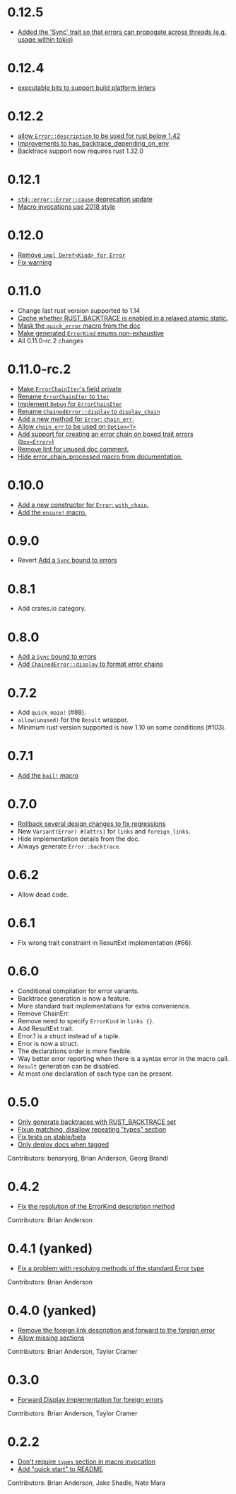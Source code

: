 # 0.12.5
- [Added the 'Sync' trait so that errors can propogate across threads (e.g. usage within tokio)](https://github.com/john-sharratt/error-chain)

# 0.12.4
- [executable bits to support build platform linters](https://github.com/rust-lang-nursery/error-chain/pull/289)

# 0.12.2
- [allow `Error::description` to be used for rust below 1.42](https://github.com/rust-lang-nursery/error-chain/pull/285)
- [Improvements to has_backtrace_depending_on_env](https://github.com/rust-lang-nursery/error-chain/pull/277)
- Backtrace support now requires rust 1.32.0

# 0.12.1

- [`std::error::Error::cause` deprecation update](https://github.com/rust-lang-nursery/error-chain/pull/255)
- [Macro invocations use 2018 style](https://github.com/rust-lang-nursery/error-chain/pull/253)

# 0.12.0

- [Remove `impl Deref<Kind> for Error`](https://github.com/rust-lang-nursery/error-chain/pull/192)
- [Fix warning](https://github.com/rust-lang-nursery/error-chain/pull/247)

# 0.11.0

- Change last rust version supported to 1.14
- [Cache whether RUST_BACKTRACE is enabled in a relaxed atomic static.](https://github.com/rust-lang-nursery/error-chain/pull/210)
- [Mask the `quick_error` macro from the doc](https://github.com/rust-lang-nursery/error-chain/pull/210)
- [Make generated `ErrorKind` enums non-exhaustive](https://github.com/rust-lang-nursery/error-chain/pull/193)
- All 0.11.0-rc.2 changes

# 0.11.0-rc.2

- [Make `ErrorChainIter`'s field private](https://github.com/rust-lang-nursery/error-chain/issues/178)
- [Rename `ErrorChainIter` to `Iter`](https://github.com/rust-lang-nursery/error-chain/issues/168)
- [Implement `Debug` for `ErrorChainIter`](https://github.com/rust-lang-nursery/error-chain/issues/169)
- [Rename `ChainedError::display` to `display_chain`](https://github.com/rust-lang-nursery/error-chain/issues/180)
- [Add a new method for `Error`: `chain_err`.](https://github.com/rust-lang-nursery/error-chain/pull/141)
- [Allow `chain_err` to be used on `Option<T>`](https://github.com/rust-lang-nursery/error-chain/pull/156)
- [Add support for creating an error chain on boxed trait errors (`Box<Error>`)](https://github.com/rust-lang-nursery/error-chain/pull/156)
- [Remove lint for unused doc comment.](https://github.com/rust-lang-nursery/error-chain/pull/199)
- [Hide error_chain_processed macro from documentation.](https://github.com/rust-lang-nursery/error-chain/pull/212)

# 0.10.0

- [Add a new constructor for `Error`: `with_chain`.](https://github.com/rust-lang-nursery/error-chain/pull/126)
- [Add the `ensure!` macro.](https://github.com/rust-lang-nursery/error-chain/pull/135)

# 0.9.0

- Revert [Add a `Sync` bound to errors](https://github.com/rust-lang-nursery/error-chain/pull/110)

# 0.8.1

- Add crates.io category.

# 0.8.0

- [Add a `Sync` bound to errors](https://github.com/rust-lang-nursery/error-chain/pull/110)
- [Add `ChainedError::display` to format error chains](https://github.com/rust-lang-nursery/error-chain/pull/113)

# 0.7.2

- Add `quick_main!` (#88).
- `allow(unused)` for the `Result` wrapper.
- Minimum rust version supported is now 1.10 on some conditions (#103).

# 0.7.1

- [Add the `bail!` macro](https://github.com/rust-lang-nursery/error-chain/pull/76)

# 0.7.0

- [Rollback several design changes to fix regressions](https://github.com/rust-lang-nursery/error-chain/pull/75)
- New `Variant(Error) #[attrs]` for `links` and `foreign_links`.
- Hide implementation details from the doc.
- Always generate `Error::backtrace`.

# 0.6.2

- Allow dead code.

# 0.6.1

- Fix wrong trait constraint in ResultExt implementation (#66).

# 0.6.0

- Conditional compilation for error variants.
- Backtrace generation is now a feature.
- More standard trait implementations for extra convenience.
- Remove ChainErr.
- Remove need to specify `ErrorKind` in `links {}`.
- Add ResultExt trait.
- Error.1 is a struct instead of a tuple.
- Error is now a struct.
- The declarations order is more flexible.
- Way better error reporting when there is a syntax error in the macro call.
- `Result` generation can be disabled.
- At most one declaration of each type can be present.

# 0.5.0

- [Only generate backtraces with RUST_BACKTRACE set](https://github.com/rust-lang-nursery/error-chain/pull/27)
- [Fixup matching, disallow repeating "types" section](https://github.com/rust-lang-nursery/error-chain/pull/26)
- [Fix tests on stable/beta](https://github.com/rust-lang-nursery/error-chain/pull/28)
- [Only deploy docs when tagged](https://github.com/rust-lang-nursery/error-chain/pull/30)

Contributors: benaryorg, Brian Anderson, Georg Brandl

# 0.4.2

- [Fix the resolution of the ErrorKind description method](https://github.com/rust-lang-nursery/error-chain/pull/24)

Contributors: Brian Anderson

# 0.4.1 (yanked)

- [Fix a problem with resolving methods of the standard Error type](https://github.com/rust-lang-nursery/error-chain/pull/22)

Contributors: Brian Anderson

# 0.4.0 (yanked)

- [Remove the foreign link description and forward to the foreign error](https://github.com/rust-lang-nursery/error-chain/pull/19)
- [Allow missing sections](https://github.com/rust-lang-nursery/error-chain/pull/17)

Contributors: Brian Anderson, Taylor Cramer

# 0.3.0

- [Forward Display implementation for foreign errors](https://github.com/rust-lang-nursery/error-chain/pull/13)

Contributors: Brian Anderson, Taylor Cramer

# 0.2.2

- [Don't require `types` section in macro invocation](https://github.com/rust-lang-nursery/error-chain/pull/8)
- [Add "quick start" to README](https://github.com/rust-lang-nursery/error-chain/pull/9)

Contributors: Brian Anderson, Jake Shadle, Nate Mara

